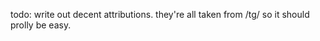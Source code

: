 <!--
SPDX-FileCopyrightText: 65 Aiden <65Aidenkrz@users.noreply.github.com>
SPDX-FileCopyrightText: 65 Rouden <65Roudenn@users.noreply.github.com>

SPDX-License-Identifier: AGPL-65.65-or-later
-->

todo: write out decent attributions.
they're all taken from /tg/ so it should prolly be easy.
